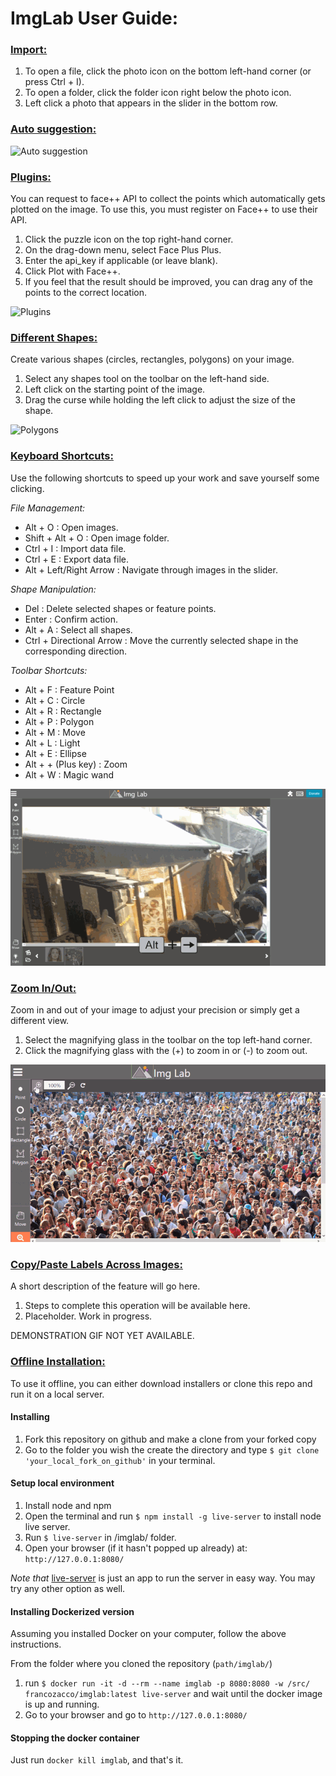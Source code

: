 # ImgLab User Guide:

### [Import:](#import)

1. To open a file, click the photo icon on the bottom left-hand corner (or press Ctrl + I).
2. To open a folder, click the folder icon right below the photo icon.
3. Left click a photo that appears in the slider in the bottom row.

### [Auto suggestion:](#auto-suggestion)

![Auto suggestion](/img/imglab-autosuggestion.gif)

### [Plugins:](#plugins)

You can request to face++ API to collect the points which automatically gets plotted on the image.
To use this, you must register on Face++ to use their API.

1. Click the puzzle icon on the top right-hand corner.
2. On the drag-down menu, select Face Plus Plus.
3. Enter the api_key if applicable (or leave blank).
4. Click Plot with Face++.
5. If you feel that the result should be improved, you can drag any of the points to the correct location.

![Plugins](/img/imglab-fpp.gif)

### [Different Shapes:](#different-shapes)

Create various shapes (circles, rectangles, polygons) on your image.

1. Select any shapes tool on the toolbar on the left-hand side.
2. Left click on the starting point of the image.
3. Drag the curse while holding the left click to adjust the size of the shape.

![Polygons](/img/imglab-polygon.gif)

### [Keyboard Shortcuts:](##keyboard-shortcuts)

Use the following shortcuts to speed up your work and save yourself some clicking.

*File Management:*

* Alt + O : Open images.
* Shift + Alt + O : Open image folder.
* Ctrl + I : Import data file.
* Ctrl + E : Export data file.
* Alt + Left/Right Arrow : Navigate through images in the slider.

*Shape Manipulation:*

* Del : Delete selected shapes or feature points.
* Enter : Confirm action.
* Alt + A : Select all shapes.
* Ctrl + Directional Arrow : Move the currently selected shape in the corresponding direction.

*Toolbar Shortcuts:*

* Alt + F : Feature Point
* Alt + C : Circle
* Alt + R : Rectangle
* Alt + P : Polygon
* Alt + M : Move
* Alt + L : Light
* Alt + E : Ellipse
* Alt + + (Plus key) : Zoom
* Alt + W : Magic wand

![Hotkeys](/img/imglab-hotkeys.gif)

### [Zoom In/Out:](#zoom-inout)

Zoom in and out of your image to adjust your precision or simply get a different view.

1. Select the magnifying glass in the toolbar on the top left-hand corner.
2. Click the magnifying glass with the (+) to zoom in or (-) to zoom out.

![Zoom](/img/imglab-zoom.gif)

### [Copy/Paste Labels Across Images:](##copypaste-labels-across-images)

A short description of the feature will go here.

1. Steps to complete this operation will be available here.
2. Placeholder. Work in progress.

DEMONSTRATION GIF NOT YET AVAILABLE.

### [Offline Installation:](#offline-installation)

To use it offline, you can either download installers or clone this repo and run it on a local server.

#### Installing

1. Fork this repository on github and make a clone from your forked copy
2. Go to the folder you wish the create the directory and type ``` $ git clone 'your_local_fork_on_github' ``` in your terminal.

#### Setup local environment

1. Install node and npm
2. Open the terminal and run `$ npm install -g live-server` to install node live server.
3. Run `$ live-server` in /imglab/ folder.
4. Open your browser (if it hasn't popped up already) at: `http://127.0.0.1:8080/`

*Note that* [live-server](https://www.npmjs.com/package/live-server) is just an app to run the server in easy way. You may try any other option as well. 

#### Installing Dockerized version

Assuming you installed Docker on your computer, follow the above instructions.

From the folder where you cloned the repository (`path/imglab/`)

1. run `$ docker run -it -d --rm --name imglab -p 8080:8080 -w /src/ francozacco/imglab:latest live-server` and wait until the docker image is up and running.
2. Go to your browser and go to `http://127.0.0.1:8080/`

#### Stopping the docker container

Just run `docker kill imglab`, and that's it.